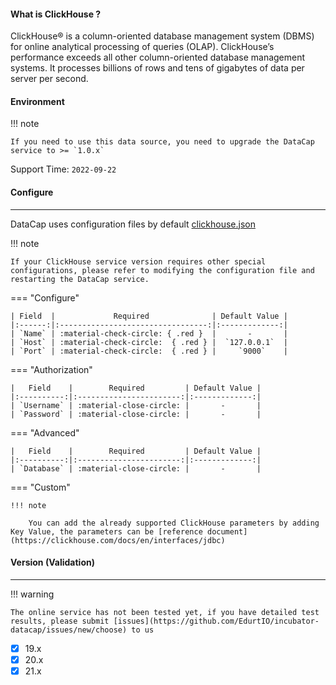#### What is ClickHouse ?

ClickHouse® is a column-oriented database management system (DBMS) for online analytical processing of queries (OLAP). ClickHouse’s performance exceeds all other column-oriented database management systems. It processes billions of rows and tens of gigabytes of data per server per second.

#### Environment

!!! note

    If you need to use this data source, you need to upgrade the DataCap service to >= `1.0.x`

Support Time: `2022-09-22`

#### Configure

---

DataCap uses configuration files by default [clickhouse.json](https://github.com/EdurtIO/incubator-datacap/blob/develop/server/src/main/etc/conf/plugins/jdbc/clickhouse.json)

!!! note

    If your ClickHouse service version requires other special configurations, please refer to modifying the configuration file and restarting the DataCap service.

=== "Configure"

    | Field  |             Required              | Default Value |
    |:------:|:---------------------------------:|:-------------:|
    | `Name` | :material-check-circle: { .red }  |       -       |
    | `Host` | :material-check-circle:  { .red } |  `127.0.0.1`  |
    | `Port` | :material-check-circle:  { .red } |     `9000`    |

=== "Authorization"

    |   Field    |        Required         | Default Value |
    |:----------:|:-----------------------:|:-------------:|
    | `Username` | :material-close-circle: |       -       |
    | `Password` | :material-close-circle: |       -       |

=== "Advanced"

    |   Field    |        Required         | Default Value |
    |:----------:|:-----------------------:|:-------------:|
    | `Database` | :material-close-circle: |       -       |

=== "Custom"

    !!! note

        You can add the already supported ClickHouse parameters by adding Key Value, the parameters can be [reference document](https://clickhouse.com/docs/en/interfaces/jdbc)

#### Version (Validation)

---

!!! warning

    The online service has not been tested yet, if you have detailed test results, please submit [issues](https://github.com/EdurtIO/incubator-datacap/issues/new/choose) to us

- [x] 19.x
- [x] 20.x
- [x] 21.x

